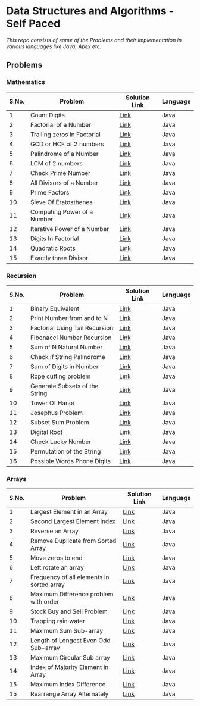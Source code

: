 # Data Structures and Algorithms - Self Paced

*This repo consists of some of the Problems and their implementation in various languages like Java, Apex etc.* 
## Problems
### Mathematics
S.No. | Problem | Solution Link | Language 
 ------------ | ------------ | ------------- | ----------- 
1 | Count Digits | [Link](https://github.com/drupadpreenja-code/GFG/blob/main/DSA-Self-Paced/DSA-Solutions/CountDigits.java) | Java
2 | Factorial of a Number | [Link](https://github.com/drupadpreenja-code/GFG/blob/main/DSA-Self-Paced/DSA-Solutions/FactorialNumber.java) | Java
3 | Trailing zeros in Factorial | [Link](https://github.com/drupadpreenja-code/GFG/blob/main/DSA-Self-Paced/DSA-Solutions/TrailingZerosFactorial.java) | Java
4 | GCD or HCF of 2 numbers | [Link](https://github.com/drupadpreenja-code/GFG/blob/main/DSA-Self-Paced/DSA-Solutions/GreatestCommonDivisor.java) | Java
5 | Palindrome of a Number | [Link](https://github.com/drupadpreenja-code/GFG/blob/main/DSA-Self-Paced/DSA-Solutions/PalindromeNumbers.java) | Java
6 | LCM of 2 numbers | [Link](https://github.com/drupadpreenja-code/GFG/blob/main/DSA-Self-Paced/DSA-Solutions/LCMofTwoNumbers.java) | Java
7 | Check Prime Number | [Link](https://github.com/drupadpreenja-code/GFG/blob/main/DSA-Self-Paced/DSA-Solutions/CheckForPrime.java) | Java
8 | All Divisors of a Number | [Link](https://github.com/drupadpreenja-code/GFG/blob/main/DSA-Self-Paced/DSA-Solutions/AllDivisorsAscending.java) | Java
9 | Prime Factors | [Link](https://github.com/drupadpreenja-code/GFG/blob/main/DSA-Self-Paced/DSA-Solutions/PrintPrimeFactors.java) | Java
10 | Sieve Of Eratosthenes | [Link](https://github.com/drupadpreenja-code/GFG/blob/main/DSA-Self-Paced/DSA-Solutions/SieveOfEratosthenes.java) | Java
11 | Computing Power of a Number | [Link](https://github.com/drupadpreenja-code/GFG/blob/main/DSA-Self-Paced/DSA-Solutions/ComputingPower.java) | Java
12 | Iterative Power of a Number | [Link](https://github.com/drupadpreenja-code/GFG/blob/main/DSA-Self-Paced/DSA-Solutions/IterativePower.java) | Java
13 | Digits In Factorial | [Link](https://github.com/drupadpreenja-code/GFG/blob/main/DSA-Self-Paced/DSA-Solutions/DigitsInFactorial.java) | Java
14 | Quadratic Roots | [Link](https://github.com/drupadpreenja-code/GFG/blob/main/DSA-Self-Paced/DSA-Solutions/QuadraticRoots.java) | Java
15 | Exactly three Divisor | [Link](https://github.com/drupadpreenja-code/GFG/blob/main/DSA-Self-Paced/DSA-Solutions/Exactly3Divisor.java) | Java

### Recursion
S.No. | Problem | Solution Link | Language 
 ------------ | ------------ | ------------- | ----------- 
1 | Binary Equivalent | [Link](https://github.com/drupadpreenja-code/GFG/blob/main/DSA-Self-Paced/DSA-Solutions/BinaryEquivalentOfNumber.java) | Java
2 | Print Number from and to N | [Link](https://github.com/drupadpreenja-code/GFG/blob/main/DSA-Self-Paced/DSA-Solutions/PrintToN.java) | Java
3 | Factorial Using Tail Recursion | [Link](https://github.com/drupadpreenja-code/GFG/blob/main/DSA-Self-Paced/DSA-Solutions/FactorialTailRecursion.java) | Java
4 | Fibonacci Number Recursion | [Link](https://github.com/drupadpreenja-code/GFG/blob/main/DSA-Self-Paced/DSA-Solutions/FibonacciNumberRecursion.java) | Java
5 | Sum of N Natural Number | [Link](https://github.com/drupadpreenja-code/GFG/blob/main/DSA-Self-Paced/DSA-Solutions/SumOfNaturalNumber.java) | Java
6 | Check if String Palindrome | [Link](https://github.com/drupadpreenja-code/GFG/blob/main/DSA-Self-Paced/DSA-Solutions/PalindromeString.java) | Java
7 | Sum of Digits in Number | [Link](https://github.com/drupadpreenja-code/GFG/blob/main/DSA-Self-Paced/DSA-Solutions/SumOfDigits.java) | Java
8 | Rope cutting problem | [Link](https://github.com/drupadpreenja-code/GFG/blob/main/DSA-Self-Paced/DSA-Solutions/RopeCuttingProblem.java) | Java
9 | Generate Subsets of the String | [Link](https://github.com/drupadpreenja-code/GFG/blob/main/DSA-Self-Paced/DSA-Solutions/GenerateSubsets.java) | Java
10 | Tower Of Hanoi | [Link](https://github.com/drupadpreenja-code/GFG/blob/main/DSA-Self-Paced/DSA-Solutions/TowerOfHanoi.java) | Java
11 | Josephus Problem | [Link](https://github.com/drupadpreenja-code/GFG/blob/main/DSA-Self-Paced/DSA-Solutions/JosephusProblem.java) | Java
12 | Subset Sum Problem | [Link](https://github.com/drupadpreenja-code/GFG/blob/main/DSA-Self-Paced/DSA-Solutions/SubsetSumProblem.java) | Java
13 | Digital Root | [Link](https://github.com/drupadpreenja-code/GFG/blob/main/DSA-Self-Paced/DSA-Solutions/DigitalRoot.java) | Java
14 | Check Lucky Number | [Link](https://github.com/drupadpreenja-code/GFG/blob/main/DSA-Self-Paced/DSA-Solutions/LuckyNumber.java) | Java
15 | Permutation of the String | [Link](https://github.com/drupadpreenja-code/GFG/blob/main/DSA-Self-Paced/DSA-Solutions/PermutationOfString.java) | Java
16 | Possible Words Phone Digits | [Link](https://github.com/drupadpreenja-code/GFG/blob/main/DSA-Self-Paced/DSA-Solutions/PossibleWordsPhone.java) | Java

### Arrays
S.No. | Problem | Solution Link | Language 
 ------------ | ------------ | ------------- | ----------- 
1 | Largest Element in an Array | [Link](https://github.com/drupadpreenja-code/GFG/blob/main/DSA-Self-Paced/DSA-Solutions/LargestElementIndexArray.java) | Java
2 | Second Largest Element index | [Link](https://github.com/drupadpreenja-code/GFG/blob/main/DSA-Self-Paced/DSA-Solutions/SecondLargestElement.java) | Java
3 | Reverse an Array | [Link](https://github.com/drupadpreenja-code/GFG/blob/main/DSA-Self-Paced/DSA-Solutions/ReverseAnArray.java) | Java
4 | Remove Duplicate from Sorted Array | [Link](https://github.com/drupadpreenja-code/GFG/blob/main/DSA-Self-Paced/DSA-Solutions/RemoveDuplicateElements.java) | Java
5 | Move zeros to end | [Link](https://github.com/drupadpreenja-code/GFG/blob/main/DSA-Self-Paced/DSA-Solutions/MoveZerosToEnd.java) | Java
6 | Left rotate an array | [Link](https://github.com/drupadpreenja-code/GFG/blob/main/DSA-Self-Paced/DSA-Solutions/LeftRotateArray.java) | Java
7 | Frequency of all elements in sorted array | [Link](https://github.com/drupadpreenja-code/GFG/blob/main/DSA-Self-Paced/DSA-Solutions/FrequecyOfAllElements.java) | Java
8 | Maximum Difference problem with order | [Link](https://github.com/drupadpreenja-code/GFG/blob/main/DSA-Self-Paced/DSA-Solutions/MaximumDifference.java) | Java
9 | Stock Buy and Sell Problem | [Link](https://github.com/drupadpreenja-code/GFG/blob/main/DSA-Self-Paced/DSA-Solutions/StockBuySellProblem.java) | Java
10 | Trapping rain water | [Link](https://github.com/drupadpreenja-code/GFG/blob/main/DSA-Self-Paced/DSA-Solutions/TrappingRailWater.java) | Java
11 | Maximum Sum Sub-array | [Link](https://github.com/drupadpreenja-code/GFG/blob/main/DSA-Self-Paced/DSA-Solutions/MaximumSumSubarray.java) | Java
12 | Length of Longest Even Odd Sub-array | [Link](https://github.com/drupadpreenja-code/GFG/blob/main/DSA-Self-Paced/DSA-Solutions/LengthOfLongestEvenOddSubarray.java) | Java
13 | Maximum Circular Sub array | [Link](https://github.com/drupadpreenja-code/GFG/blob/main/DSA-Self-Paced/DSA-Solutions/MaximumCircularSubarray.java) | Java
14 | Index of Majority Element in Array | [Link](https://github.com/drupadpreenja-code/GFG/blob/main/DSA-Self-Paced/DSA-Solutions/MajorityElement.java) | Java
15 | Maximum Index Difference | [Link](https://github.com/drupadpreenja-code/GFG/blob/main/DSA-Self-Paced/DSA-Solutions/MaximumIndexDifference.java) | Java
15 | Rearrange Array Alternately | [Link](https://github.com/drupadpreenja-code/GFG/blob/main/DSA-Self-Paced/DSA-Solutions/RearrangeArrayAlternately.java) | Java